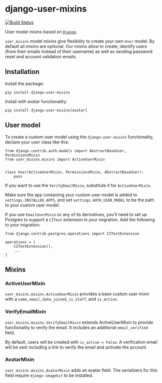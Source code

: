 # django-user-mixins

[![Build Status](https://travis-ci.org/incuna/django-user-mixins.png?branch=merge-version)](https://travis-ci.org/incuna/django-user-mixins)

User model mixins based on [`Django`](https://github.com/django/django).

`user_mixins` model mixins give flexibility to create your own `User` model.
By default all mixins are optional. Our mixins allow to create, identify users
(from their emails instead of their username) as well as sending password reset
and account validation emails.


## Installation

Install the package:

    pip install django-user-mixins

Install with avatar functionality:

    pip install django-user-mixins[avatar]


## User model

To create a custom user model using the `django-user-mixins` functionality, declare
your user class like this:

    from django.contrib.auth.models import AbstractBaseUser, PermissionsMixin
    from user_mixins.mixins import ActiveUserMixin


    class User(ActiveUserMixin, PermissionsMixin, AbstractBaseUser):
        pass

If you want to use the `VerifyEmailMixin`, substitute it for `ActiveUserMixin`.

Make sure the app containing your custom user model is added to `settings.INSTALLED_APPS`,
and set `settings.AUTH_USER_MODEL` to be the path to your custom user model.

If you use `EmailUserMixin` or any of its derivatives, you'll need to set up Postgres to support a `CIText` extension in your migration. Add the following to your migration:

    from django.contrib.postgres.operations import CITextExtension

    operations = [
        CITextExtension(),
        ...
    ]


## Mixins

###  ActiveUserMixin

`user_mixins.mixins.ActiveUserMixin` provides a base custom user
mixin with a `name`, `email`, `date_joined`, `is_staff`, and `is_active`.

###  VerifyEmailMixin

`user_mixins.mixins.VerifyEmailMixin` extends ActiveUserMixin to
provide functionality to verify the email. It includes an additional
`email_verified` field.

By default, users will be created with `is_active = False`. A verification email
will be sent including a link to verify the email and activate the account.

###  AvatarMixin

`user_mixins.mixins.AvatarMixin` adds an avatar field. The
serializers for this field require `django-imagekit` to be installed.
